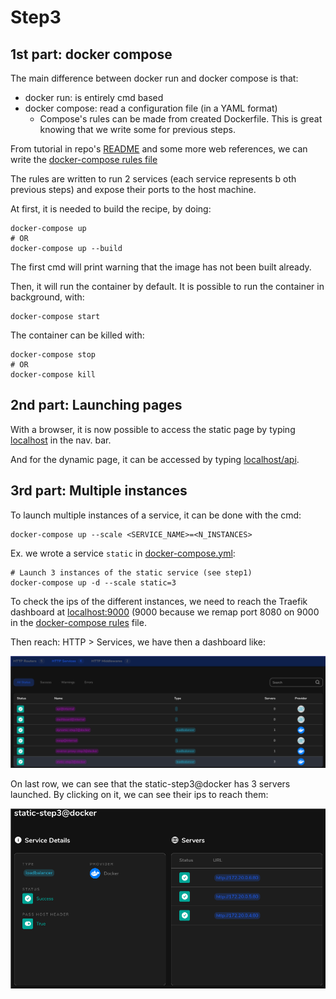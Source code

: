 
# Step3

## 1st part: docker compose

The main difference between docker run and docker compose is that:

- docker run: is entirely cmd based 
- docker compose: read a configuration file (in a YAML format)
    - Compose's rules can be made from created Dockerfile. This is great knowing that we write some for previous steps.

From tutorial in repo's [README](../../README.md) and some more web references, we can write the [docker-compose rules file](docker-compose.yml)

The rules are written to run 2 services (each service represents b
oth previous steps) and expose their ports to the host machine.

At first, it is needed to build the recipe, by doing:

```docker
docker-compose up
# OR
docker-compose up --build
```

The first cmd will print warning that the image has not been built already.

Then, it will run the container by default. It is possible to run
the container in background, with:

```docker
docker-compose start
```

The container can be killed with:

```docker
docker-compose stop
# OR
docker-compose kill 
```

## 2nd part: Launching pages

With a browser, it is now possible to access the static page by typing [localhost](http://localhost) in the nav. bar.

And for the dynamic page, it can be accessed by typing [localhost/api](http://localhost/api).

## 3rd part: Multiple instances

To launch multiple instances of a service, it can be done with the cmd:

```docker
docker-compose up --scale <SERVICE_NAME>=<N_INSTANCES>
```

Ex. we wrote a service ```static``` in [docker-compose.yml](docker-compose.yml):

```docker
# Launch 3 instances of the static service (see step1)
docker-compose up -d --scale static=3
```

To check the ips of the different instances, we need to reach the Traefik dashboard at [localhost:9000](http://localhost:9000) (9000 because we remap port 8080 on 9000 in the [docker-compose rules](docker-compose.yml) file.

Then reach: HTTP > Services, we have then a dashboard like:

![http_services](pics/httpServicesDashboard.png)

On last row, we can see that the static-step3@docker has 3 servers launched. By clicking on it, we can see their ips to reach them:

![static_ips](pics/staticIps.png)

